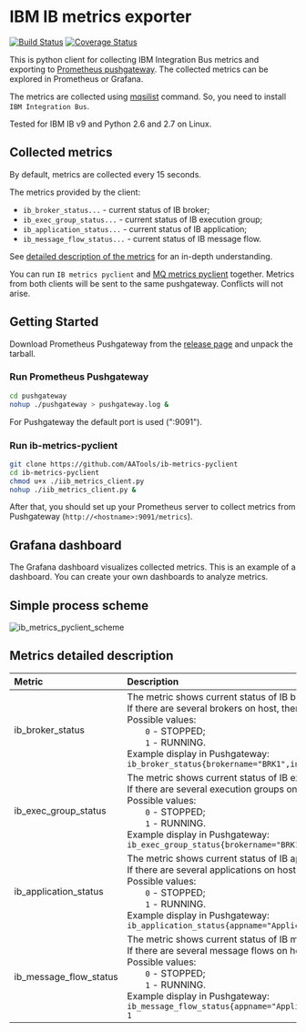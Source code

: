 # IBM IB metrics exporter

[![Build Status](https://travis-ci.com/AATools/ib-metrics-pyclient.svg?branch=master)](https://travis-ci.com/AATools/ib-metrics-pyclient) [![Coverage Status](https://coveralls.io/repos/github/AATools/ib-metrics-pyclient/badge.svg?branch=master)](https://coveralls.io/github/AATools/ib-metrics-pyclient?branch=master)

This is python client for collecting IBM Integration Bus metrics and exporting to [Prometheus pushgateway](https://github.com/prometheus/pushgateway).
The collected metrics can be explored in Prometheus or Grafana.

The metrics are collected using [mqsilist](https://www.ibm.com/support/knowledgecenter/en/SSMKHH_9.0.0/com.ibm.etools.mft.doc/an07250_.htm) command. So, you need to install `IBM Integration Bus`.

Tested for IBM IB v9 and Python 2.6 and 2.7 on Linux.

## Collected metrics

By default, metrics are collected every 15 seconds.

The metrics provided by the client:

* `ib_broker_status...` - current status of IB broker;
* `ib_exec_group_status...` - current status of IB execution group;
* `ib_application_status...` - current status of IB application;
* `ib_message_flow_status...` -  current status of IB message flow.


See [detailed description of the metrics](#metrics-detailed-description) for an in-depth understanding.

You can run `IB metrics pyclient` and [MQ metrics pyclient](https://github.com/AATools/mq-metrics-pyclient) together. Metrics from both clients will be sent to the same pushgateway. Conflicts will not arise.

## Getting Started

Download Prometheus Pushgateway from the [release page](https://github.com/prometheus/pushgateway/releases) and unpack the tarball.

### Run Prometheus Pushgateway

```bash
cd pushgateway
nohup ./pushgateway > pushgateway.log &
```

For Pushgateway the default port is used (":9091").

### Run ib-metrics-pyclient

```bash
git clone https://github.com/AATools/ib-metrics-pyclient
cd ib-metrics-pyclient
chmod u+x ./iib_metrics_client.py
nohup ./iib_metrics_client.py &
```

After that, you should set up your Prometheus server to collect metrics from Pushgateway (`http://<hostname>:9091/metrics`).

## Grafana dashboard

The Grafana dashboard visualizes collected metrics. This is an example of a dashboard. You can create your own dashboards to analyze metrics.

## Simple process scheme

![ib_metrics_pyclient_scheme](../images/ib_metrics_pyclient_scheme.jpg?raw=true)

## Metrics detailed description

| Metric | Description |
|:---|:---|
| ib_broker_status | The metric shows current status of IB broker.<br /> If there are several brokers on host, there will be a own metric for each broker.<br> Possible values:<br> <span style="margin-left:2em">`0` - STOPPED;</span><br> <span style="margin-left:2em">`1` - RUNNING.</span><br> Example display in Pushgateway:<br> `ib_broker_status{brokername="BRK1",instance="",job="BRK1",qmname="QM1"} 1` |
| ib_exec_group_status | The metric shows current status of IB execution group.<br /> If there are several execution groups on host, there will be a own metric for each execution group.<br> Possible values:<br> <span style="margin-left:2em">`0` - STOPPED;</span><br> <span style="margin-left:2em">`1` - RUNNING.</span><br> Example display in Pushgateway:<br> `ib_exec_group_status{brokername="BRK1",egname="EG1",instance="",job="BRK1"} 1` |
| ib_application_status | The metric shows current status of IB application.<br /> If there are several applications on host, there will be a own metric for each application.<br> Possible values:<br> <span style="margin-left:2em">`0` - STOPPED;</span><br> <span style="margin-left:2em">`1` - RUNNING.</span><br> Example display in Pushgateway:<br> `ib_application_status{appname="Application1",brokername="BRK1",egname="EG1",instance="",job="BRK1"} 1` |
| ib_message_flow_status | The metric shows current status of IB message flow.<br /> If there are several message flows on host, there will be a own metric for each message flow.<br> Possible values:<br> <span style="margin-left:2em">`0` - STOPPED;</span><br> <span style="margin-left:2em">`1` - RUNNING.</span><br> Example display in Pushgateway:<br> `ib_message_flow_status{appname="Application1",brokername="BRK1",egname="EG1",instance="",job="BRK1",messageflowname="adapter.reply"} 1` |
